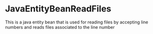 # JavaEntityBeanReadFiles
This is a java entity bean that is used for reading files by accepting line numbers and reads files associated to the line number

